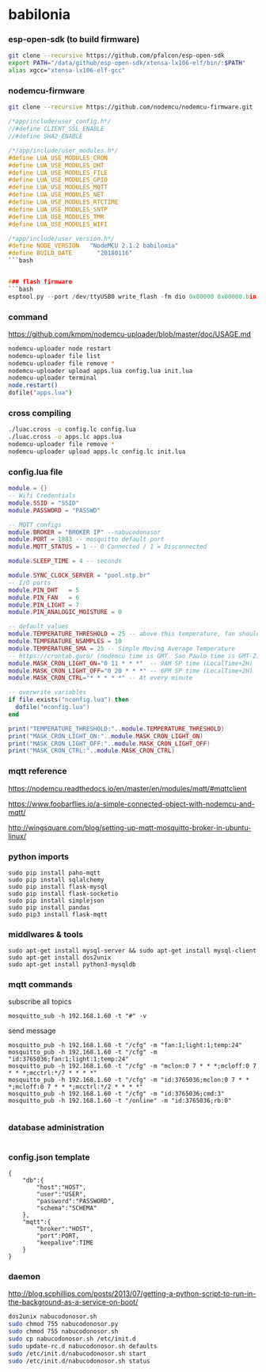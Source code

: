 # babilonia

### esp-open-sdk (to build firmware)
```bash
git clone --recursive https://github.com/pfalcon/esp-open-sdk
export PATH="/data/github/esp-open-sdk/xtensa-lx106-elf/bin/:$PATH"
alias xgcc="xtensa-lx106-elf-gcc"
```
### nodemcu-firmware

```bash
git clone --recursive https://github.com/nodemcu/nodemcu-firmware.git
```

```c
/*app/include/user_config.h*/
//#define CLIENT_SSL_ENABLE
//#define SHA2_ENABLE

/*/app/include/user_modules.h*/
#define LUA_USE_MODULES_CRON
#define LUA_USE_MODULES_DHT
#define LUA_USE_MODULES_FILE
#define LUA_USE_MODULES_GPIO
#define LUA_USE_MODULES_MQTT
#define LUA_USE_MODULES_NET
#define LUA_USE_MODULES_RTCTIME
#define LUA_USE_MODULES_SNTP
#define LUA_USE_MODULES_TMR
#define LUA_USE_MODULES_WIFI

/*app/include/user_version.h*/
#define NODE_VERSION   "NodeMCU 2.1.2 babilonia"
#define BUILD_DATE       "20180116"
```bash


### flash firmware
```bash
esptool.py --port /dev/ttyUSB0 write_flash -fm dio 0x00000 0x00000.bin 0x10000 0x10000.bin
```

### command
https://github.com/kmpm/nodemcu-uploader/blob/master/doc/USAGE.md
```bash
nodemcu-uploader node restart
nodemcu-uploader file list
nodemcu-uploader file remove *
nodemcu-uploader upload apps.lua config.lua init.lua
nodemcu-uploader terminal
node.restart()
dofile("apps.lua")
```
### cross compiling
```bash
./luac.cross -o config.lc config.lua
./luac.cross -o apps.lc apps.lua
nodemcu-uploader file remove *
nodemcu-uploader upload apps.lc config.lc init.lua
```

### config.lua file
```lua
module = {}
-- Wifi Credentials
module.SSID = "SSID"
module.PASSWORD = "PASSWD"

-- MQTT configs
module.BROKER = "BROKER IP" --nabucodonasor
module.PORT = 1883 -- mosquitto default port
module.MQTT_STATUS = 1 -- 0 Connected / 1 = Disconnected

module.SLEEP_TIME = 4 -- seconds

module.SYNC_CLOCK_SERVER = "pool.ntp.br"
-- I/O ports
module.PIN_DHT   = 5
module.PIN_FAN   = 6
module.PIN_LIGHT = 7
module.PIN_ANALOGIC_MOISTURE = 0

-- default values
module.TEMPERATURE_THRESHOLD = 25 -- above this temperature, fan should be off
module.TEMPERATURE_NSAMPLES = 10
module.TEMPERATURE_SMA = 25 -- Simple Moving Average Temperature
-- https://crontab.guru/ (nodemcu time is GMT. Sao Paulo time is GMT-2)
module.MASK_CRON_LIGHT_ON="0 11 * * *"  -- 9AM SP time (LocalTime+2H)
module.MASK_CRON_LIGHT_OFF="0 20 * * *" -- 6PM SP time (LocalTime+2H)
module.MASK_CRON_CTRL="* * * * *" -- At every minute

-- overwrite variables
if file.exists("nconfig.lua") then
  dofile("nconfig.lua")
end

print("TEMPERATURE_THRESHOLD:"..module.TEMPERATURE_THRESHOLD)
print("MASK_CRON_LIGHT_ON:"..module.MASK_CRON_LIGHT_ON)
print("MASK_CRON_LIGHT_OFF:"..module.MASK_CRON_LIGHT_OFF)
print("MASK_CRON_CTRL:"..module.MASK_CRON_CTRL)


```
### mqtt reference
https://nodemcu.readthedocs.io/en/master/en/modules/mqtt/#mqttclient

https://www.foobarflies.io/a-simple-connected-object-with-nodemcu-and-mqtt/

http://wingsquare.com/blog/setting-up-mqtt-mosquitto-broker-in-ubuntu-linux/

### python imports
```
sudo pip install paho-mqtt
sudo pip install sqlalchemy
sudo pip install flask-mysql
sudo pip install flask-socketio
sudo pip install simplejson
sudo pip install pandas
sudo pip3 install flask-mqtt
```

### middlwares & tools
```
sudo apt-get install mysql-server && sudo apt-get install mysql-client
sudo apt-get install dos2unix
sudo apt-get install python3-mysqldb
```

### mqtt commands

subscribe all topics
```
mosquitto_sub -h 192.168.1.60 -t "#" -v
```
send message
```
mosquitto_pub -h 192.168.1.60 -t "/cfg" -m "fan:1;light:1;temp:24"
mosquitto_pub -h 192.168.1.60 -t "/cfg" -m "id:3765036;fan:1;light:1;temp:24"
mosquitto_pub -h 192.168.1.60 -t "/cfg" -m "mclon:0 7 * * *;mcloff:0 7 * * *;mcctrl:*/7 * * * *"
mosquitto_pub -h 192.168.1.60 -t "/cfg" -m "id:3765036;mclon:0 7 * * *;mcloff:0 7 * * *;mcctrl:*/2 * * * *"
mosquitto_pub -h 192.168.1.60 -t "/cfg" -m "id:3765036;cmd:3"
mosquitto_pub -h 192.168.1.60 -t "/online" -m "id:3765036;rb:0"


```

### database administration
```bash

```

### config.json template
```
{
    "db":{
        "host":"HOST",
        "user":"USER",
        "password":"PASSWORD",
        "schema":"SCHEMA"
    },
    "mqtt":{
        "broker":"HOST",
        "port":PORT,
        "keepalive":TIME
    }
}

```

### daemon
http://blog.scphillips.com/posts/2013/07/getting-a-python-script-to-run-in-the-background-as-a-service-on-boot/

```bash
dos2unix nabucodonosor.sh
sudo chmod 755 nabucodonosor.py
sudo chmod 755 nabucodonosor.sh
sudo cp nabucodonosor.sh /etc/init.d
sudo update-rc.d nabucodonosor.sh defaults
sudo /etc/init.d/nabucodonosor.sh start
sudo /etc/init.d/nabucodonosor.sh status
```
